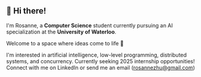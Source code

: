 ## 👋 Hi there!
I'm Rosanne, a **Computer Science** student currently pursuing an AI specialization at the **University of Waterloo**. 

Welcome to a space where ideas come to life 🌟

I'm interested in artificial intelligence, low-level programming, distributed systems, and concurrency. 
Currently seeking 2025 internship opportunities! Connect with me on LinkedIn or send me an email (rosannezhu@gmail.com)
